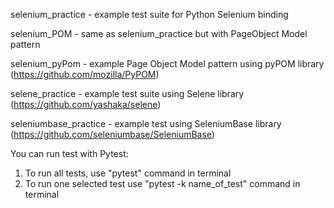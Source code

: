 selenium_practice - example test suite for Python Selenium binding

selenium_POM - same as selenium_practice but with PageObject Model pattern

selenium_pyPom - example Page Object Model pattern using pyPOM library (https://github.com/mozilla/PyPOM)

selene_practice - example test suite using Selene library (https://github.com/yashaka/selene)

seleniumbase_practice - example test using SeleniumBase library (https://github.com/seleniumbase/SeleniumBase)

You can run test with Pytest:
1. To run all tests, use "pytest" command in terminal
2. To run one selected test use "pytest -k name_of_test" command in terminal
